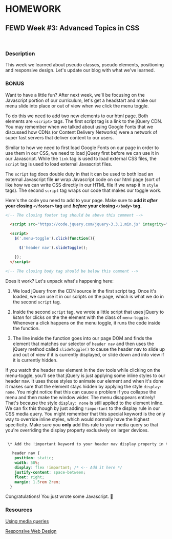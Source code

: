 # HOMEWORK

## FEWD Week #3: Advanced Topics in CSS

<br>

### Description

This week we learned about pseudo classes, pseudo elements, positioning and responsive design.  Let's update our blog with what we've learned.


### BONUS

Want to have a little fun?  After next week, we'll be focusing on the Javascript portion of our curriculum, let's get a headstart and make our menu slide into place or out of view when we click the menu toggle.

To do this we need to add two new elements to our html page.  Both elements are `<script>` tags.  The first script tag is a link to the jQuery CDN.  You may remember when we talked about using Google Fonts that we discussed how CDNs (or Content Delivery Networks) were a network of super fast servers that deliver content to our users.

Similar to how we need to first load Google Fonts on our page in order to use them in our CSS, we need to load jQuery first before we can use it in our Javascript.  While the `link` tag is used to load external CSS files, the `script` tag is used to load external Javascript files.

The `script` tag does double duty in that it can be used to both load an external Javascript file **or** wrap Javascript code on our html page (sort of like how we can write CSS directly in our HTML file if we wrap it in `style` tags).  The second `script` tag wraps our code that makes our toggle work.

Here's the code you need to add to your page.  Make sure to **add it _after_ your closing `</footer>` tag** and **_before_ your closing `</body>` tag.**

```html
<!-- The closing footer tag should be above this comment -->

  <script src="https://code.jquery.com/jquery-3.3.1.min.js" integrity="sha256-FgpCb/KJQlLNfOu91ta32o/NMZxltwRo8QtmkMRdAu8=" crossorigin="anonymous"></script>

  <script>
    $('.menu-toggle').click(function(){

      $('header nav').slideToggle();

    });
  </script>

<!-- The closing body tag should be below this comment -->
```

Does it work?  Let's unpack what's happening here:

1. We load jQuery from the CDN source in the first script tag.  Once it's loaded, we can use it in our scripts on the page, which is what we do in the second `script` tag.

2. Inside the second `script` tag, we wrote a little script that uses jQuery to *listen* for clicks on the the element with the class of `menu-toggle`.  Whenever a click happens on the menu toggle, it runs the code inside the function.

3. The line inside the function goes into our page DOM and finds the element that matches our selector of `header nav` and then uses the jQuery method called `slideToggle()` to cause the header nav to slide up and out of view if it is currently displayed, or slide down and into view if it is currently hidden.

If you watch the header nav element in the dev tools while clicking on the menu-toggle, you'll see that jQuery is just applying some inline styles to our header nav.  It uses those styles to animate our element and when it's done it makes sure that the element stays hidden by applying the style `display: none`.  You might notice that this can cause a problem if you collapse the menu and then make the window wider.  The menu disappears entirely!  That's because the style `display: none` is still applied to the element inline.  We can fix this though by just adding `!important` to the display rule in our CSS media query.  You might remember that this special keyword is the only way to override inline styles, which would normally have the highest specificity. Make sure you **only** add this rule to your media query so that you're overriding the display property exclusively on larger devices.

```css

 \* Add the !important keyword to your header nav display property in the media query *\

   header nav {
    position: static;
    width: 50%;
    display: flex !important; /* <-- Add it here */
    justify-content: space-between;
    float: right;
    margin: 1.5rem 2rem;
  }

```

Congratulations!  You just wrote some Javascript.  :tada:




### Resources

[Using media queries](https://developer.mozilla.org/en-US/docs/Web/CSS/Media_Queries/Using_media_queries)

[Responsive Web Design](https://www.w3schools.com/css/css_rwd_mediaqueries.asp)


